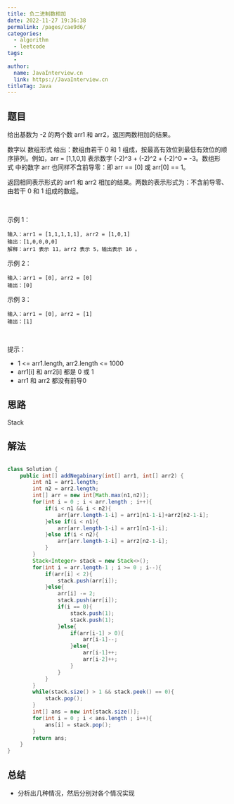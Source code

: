 ```yaml
---
title: 负二进制数相加
date: 2022-11-27 19:36:38
permalink: /pages/cae9d6/
categories:
  - algorithm
  - leetcode
tags:
  - 
author: 
  name: JavaInterview.cn
  link: https://JavaInterview.cn
titleTag: Java
---
```



## 题目

给出基数为 -2 的两个数 arr1 和 arr2，返回两数相加的结果。

数字以 数组形式 给出：数组由若干 0 和 1 组成，按最高有效位到最低有效位的顺序排列。例如，arr = [1,1,0,1] 表示数字 (-2)^3 + (-2)^2 + (-2)^0 = -3。数组形式 中的数字 arr 也同样不含前导零：即 arr == [0] 或 arr[0] == 1。

返回相同表示形式的 arr1 和 arr2 相加的结果。两数的表示形式为：不含前导零、由若干 0 和 1 组成的数组。

 

示例 1：

    输入：arr1 = [1,1,1,1,1], arr2 = [1,0,1]
    输出：[1,0,0,0,0]
    解释：arr1 表示 11，arr2 表示 5，输出表示 16 。
示例 2：

    输入：arr1 = [0], arr2 = [0]
    输出：[0]
示例 3：

    输入：arr1 = [0], arr2 = [1]
    输出：[1]
 

提示：

- 1 <= arr1.length, arr2.length <= 1000
- arr1[i] 和 arr2[i] 都是 0 或 1
- arr1 和 arr2 都没有前导0



## 思路

Stack

## 解法
```java

class Solution {
    public int[] addNegabinary(int[] arr1, int[] arr2) {
        int n1 = arr1.length;
        int n2 = arr2.length;
        int[] arr = new int[Math.max(n1,n2)];
        for(int i = 0 ; i < arr.length ; i++){
            if(i < n1 && i < n2){
                arr[arr.length-1-i] = arr1[n1-1-i]+arr2[n2-1-i];
            }else if(i < n1){
                arr[arr.length-1-i] = arr1[n1-1-i];
            }else if(i < n2){
                arr[arr.length-1-i] = arr2[n2-1-i];
            }
        }
        Stack<Integer> stack = new Stack<>();
        for(int i = arr.length-1 ; i >= 0 ; i--){
            if(arr[i] < 2){
                stack.push(arr[i]);
            }else{
                arr[i] -= 2;
                stack.push(arr[i]);
                if(i == 0){
                    stack.push(1);
                    stack.push(1);
                }else{
                    if(arr[i-1] > 0){
                        arr[i-1]--;
                    }else{
                        arr[i-1]++;
                        arr[i-2]++;
                    }
                }
            }
        }
        while(stack.size() > 1 && stack.peek() == 0){
            stack.pop();
        }
        int[] ans = new int[stack.size()];
        for(int i = 0 ; i < ans.length ; i++){
            ans[i] = stack.pop();
        }
        return ans;
    }
}
```

## 总结

- 分析出几种情况，然后分别对各个情况实现 
